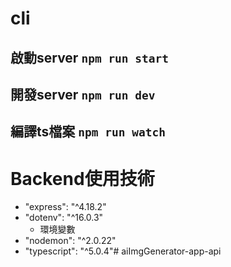 # cli
啟動server 
`npm run start`
---
開發server
`npm run dev`
---
編譯ts檔案
`npm run watch`
---


# Backend使用技術

- "express": "^4.18.2"
- "dotenv": "^16.0.3"
    - 環境變數
- "nodemon": "^2.0.22"
- "typescript": "^5.0.4"# aiImgGenerator-app-api
